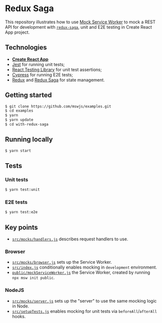 # Redux Saga

This repository illustrates how to use [Mock Service Worker](https://github.com/mswjs/msw) to mock a REST API for development with [`redux-saga`](https://redux-saga.js.org/), unit and E2E testing in Create React App project.

## Technologies

- [**Create React App**](https://create-react-app.dev)
- [Jest](https://jestjs.io) for running unit tests;
- [React Testing Library](https://github.com/testing-library/react-testing-library) for unit test assertions;
- [Cypress](https://cypress.io) for running E2E tests;
- [Redux](https://redux.js.org/) and [Redux Saga](https://redux-saga.js.org/) for state management.

## Getting started

```bash
$ git clone https://github.com/mswjs/examples.git
$ cd examples
$ yarn
$ yarn update
$ cd with-redux-saga
```

## Running locally

```bash
$ yarn start
```

## Tests

### Unit tests

```bash
$ yarn test:unit
```

### E2E tests

```bash
$ yarn test:e2e
```

## Key points

- [`src/mocks/handlers.js`](src/mocks/handlers.js) describes request handlers to use.

### Browser

- [`src/mocks/browser.js`](src/mocks/browser.js) sets up the Service Worker.
- [`src/index.js`](src/index.js) conditionally enables mocking in `development` environment.
- [`public/mockServiceWorker.js`](public/mockServiceWorker.js) the Service Worker, created by running `npx msw init public`.

### NodeJS

- [`src/mocks/server.js`](src/mocks/server.js) sets up the "server" to use the same mocking logic in Node.
- [`src/setupTests.js`](src/setupTests.js) enables mocking for unit tests via `beforeAll`/`afterAll` hooks.
